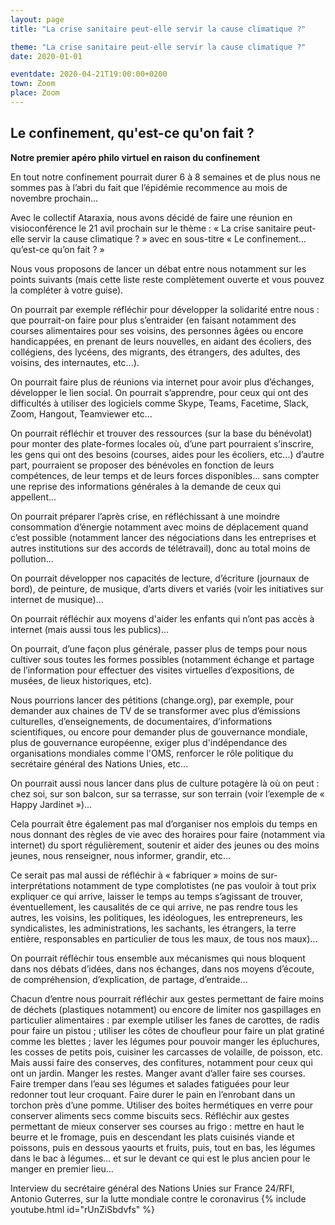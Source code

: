 ```yaml
---
layout: page
title: "La crise sanitaire peut-elle servir la cause climatique ?"

theme: "La crise sanitaire peut-elle servir la cause climatique ?"
date: 2020-01-01

eventdate: 2020-04-21T19:00:00+0200
town: Zoom
place: Zoom
---
```


## Le confinement, qu'est-ce qu'on fait ?


**Notre premier apéro philo virtuel en raison du confinement**

En tout notre confinement pourrait durer 6 à 8 semaines et de plus nous ne sommes pas à l’abri du fait que l’épidémie recommence au mois de novembre prochain... 

Avec le collectif Ataraxia, nous avons décidé de faire une réunion en visioconférence le 21 avil prochain sur le thème : « La crise sanitaire peut-elle servir la cause climatique ? » avec en sous-titre « Le confinement...  qu’est-ce qu’on fait ? » 

Nous vous proposons de lancer un débat entre nous notamment sur les points suivants (mais cette liste reste complètement ouverte et vous pouvez la compléter à votre guise). 

On pourrait par exemple réfléchir pour développer la solidarité entre nous : que pourrait-on faire pour plus s’entraider (en faisant notamment des courses alimentaires pour ses voisins, des personnes âgées ou encore handicappées,  en prenant de leurs nouvelles, en aidant des écoliers, des collégiens, des lycéens, des migrants, des étrangers, des adultes, des voisins, des internautes, etc...). 

On pourrait faire plus de réunions via internet pour avoir plus d’échanges, développer le lien social. On pourrait s’apprendre, pour ceux qui ont des difficultés à utiliser des logiciels comme Skype, Teams, Facetime, Slack, Zoom, Hangout, Teamviewer etc... 
 
On pourrait réfléchir et trouver des ressources (sur la base du bénévolat) pour monter des plate-formes locales où, d’une part pourraient s’inscrire, les gens qui ont des besoins (courses, aides pour les écoliers, etc...) d’autre part, pourraient se proposer des bénévoles en fonction de leurs compétences, de leur temps et de leurs forces disponibles... sans compter une reprise des informations générales à la demande de ceux qui appellent...   
 
On pourrait préparer l’après crise, en réfléchissant à une moindre consommation d’énergie notamment avec moins de déplacement quand c’est possible (notamment lancer des négociations dans les entreprises et autres institutions sur des accords de télétravail), donc au total moins de pollution...

On pourrait développer nos capacités de lecture, d’écriture (journaux de bord), de peinture, de musique, d’arts divers et variés (voir les initiatives sur internet de musique)...

On pourrait réfléchir aux moyens d'aider les enfants qui n’ont pas accès à internet (mais aussi tous les publics)...
 
On pourrait, d’une façon plus générale, passer plus de temps pour nous cultiver sous toutes les formes possibles (notamment échange et partage de l’information pour effectuer des visites virtuelles d’expositions, de musées, de lieux historiques, etc). 

Nous pourrions lancer des pétitions (change.org), par exemple, pour demander aux chaines de TV de se transformer avec plus d’émissions culturelles, d’enseignements, de documentaires, d’informations scientifiques, ou encore pour demander plus de gouvernance mondiale, plus de gouvernance européenne, exiger plus d'indépendance des organisations mondiales comme l'OMS, renforcer le rôle politique du secrétaire général des Nations Unies, etc...

On pourrait aussi nous lancer dans plus de culture potagère là où on peut : chez soi, sur son balcon, sur sa terrasse, sur son terrain (voir l’exemple de « Happy Jardinet »)...
 
Cela pourrait être également pas mal d’organiser nos emplois du temps en nous donnant des règles de vie avec des horaires pour faire (notamment via internet) du sport régulièrement, soutenir et aider des jeunes ou des moins jeunes, nous renseigner, nous informer, grandir, etc...
 
Ce serait pas mal aussi de réfléchir à « fabriquer » moins de sur-interprétations notamment de type complotistes (ne pas vouloir à tout prix expliquer ce qui arrive, laisser le temps au temps s’agissant de trouver, éventuellement, les causalités de ce qui arrive, ne pas rendre tous les autres, les voisins, les politiques, les idéologues, les entrepreneurs, les syndicalistes, les administrations, les sachants, les étrangers, la terre entière, responsables en particulier de tous les maux, de tous nos maux)...

On pourrait réfléchir tous ensemble aux mécanismes qui nous bloquent dans nos débats d’idées, dans nos échanges, dans nos moyens d’écoute, de compréhension, d’explication, de partage, d’entraide...   
 
Chacun d’entre nous pourrait réfléchir aux gestes permettant de faire moins de déchets (plastiques notamment) ou encore de limiter nos gaspillages en particulier alimentaires : par exemple utiliser les fanes de carottes, de radis pour faire un pistou ; utiliser les côtes de choufleur pour faire un plat gratiné comme les blettes ; laver les légumes pour pouvoir manger les épluchures, les cosses de petits pois, cuisiner les carcasses de volaille, de poisson, etc. Mais aussi faire des conserves, des confitures, notamment pour ceux qui ont un jardin. Manger les restes. Manger avant d’aller faire ses courses.  Faire tremper dans l’eau ses légumes et salades fatiguées pour leur redonner tout leur croquant.  Faire durer le pain en l’enrobant dans un torchon près d’une pomme. Utiliser des boites hermétiques en verre pour conserver aliments secs comme biscuits secs. Réfléchir aux gestes permettant de mieux conserver ses courses au frigo : mettre en haut le beurre et le fromage, puis en descendant les plats cuisinés viande et poissons, puis en dessous  yaourts et fruits, puis, tout en bas, les légumes dans le bac à légumes... et sur le devant ce qui est le plus ancien pour le manger en premier lieu...


Interview du secrétaire général des Nations Unies sur France 24/RFI, Antonio Guterres, sur la lutte mondiale contre le coronavirus 
{% include youtube.html id="rUnZiSbdvfs" %}
